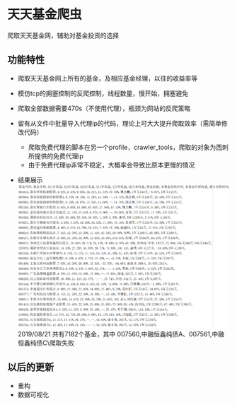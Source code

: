 # 天天基金爬虫
爬取天天基金网，辅助对基金投资的选择

## 功能特性
- 爬取天天基金网上所有的基金，及相应基金经理，以往的收益率等

- 模仿tcp的拥塞控制的反爬控制，线程数量，慢开始，拥塞避免
- 爬取全部数据需要470s（不使用代理），瓶颈为网站的反爬策略
- 留有从文件中批量导入代理ip的代码，理论上可大大提升爬取效率（需简单修改代码）
    - 爬取免费代理的脚本在另一个profile，crawler_tools，爬取的对象为西刺所提供的免费代理ip
    - 由于免费代理ip非常不稳定，大概率会导致比原本更慢的情况
- 结果展示
![Image text](./image/result.png)
    2019/08/21 共有7182个基金，其中 007560,中融恒鑫纯债A、007561,中融恒鑫纯债C\爬取失败

## 以后的更新
- 重构
- 数据可视化
